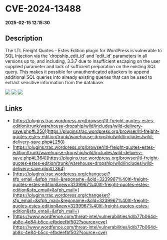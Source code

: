 # CVE-2024-13488

**2025-02-15 12:15:30**

## Description
The LTL Freight Quotes – Estes Edition plugin for WordPress is vulnerable to SQL Injection via the 'dropship_edit_id' and 'edit_id' parameters in all versions up to, and including, 3.3.7 due to insufficient escaping on the user supplied parameter and lack of sufficient preparation on the existing SQL query.  This makes it possible for unauthenticated attackers to append additional SQL queries into already existing queries that can be used to extract sensitive information from the database.

![](https://img.shields.io/static/v1?label=Score&message=7.5&color=red)
![](https://img.shields.io/static/v1?label=Severity&message=HIGH&color=red)
![](https://img.shields.io/static/v1?label=CWE&message=SQL&color=green)

## Links
- [https://plugins.trac.wordpress.org/browser/ltl-freight-quotes-estes-edition/trunk/warehouse-dropship/wild/includes/wild-delivery-save.php#L250](https://plugins.trac.wordpress.org/browser/ltl-freight-quotes-estes-edition/trunk/warehouse-dropship/wild/includes/wild-delivery-save.php#L250)
- [https://plugins.trac.wordpress.org/browser/ltl-freight-quotes-estes-edition/trunk/warehouse-dropship/wild/includes/wild-delivery-save.php#L364](https://plugins.trac.wordpress.org/browser/ltl-freight-quotes-estes-edition/trunk/warehouse-dropship/wild/includes/wild-delivery-save.php#L364)
- [https://plugins.trac.wordpress.org/changeset?sfp_email=&sfph_mail=&reponame=&old=3239967%40ltl-freight-quotes-estes-edition&new=3239967%40ltl-freight-quotes-estes-edition&sfp_email=&sfph_mail=](https://plugins.trac.wordpress.org/changeset?sfp_email=&sfph_mail=&reponame=&old=3239967%40ltl-freight-quotes-estes-edition&new=3239967%40ltl-freight-quotes-estes-edition&sfp_email=&sfph_mail=)
- [https://www.wordfence.com/threat-intel/vulnerabilities/id/b77b064d-ab8c-4e84-b5cc-efbdeefbf502?source=cve](https://www.wordfence.com/threat-intel/vulnerabilities/id/b77b064d-ab8c-4e84-b5cc-efbdeefbf502?source=cve)
